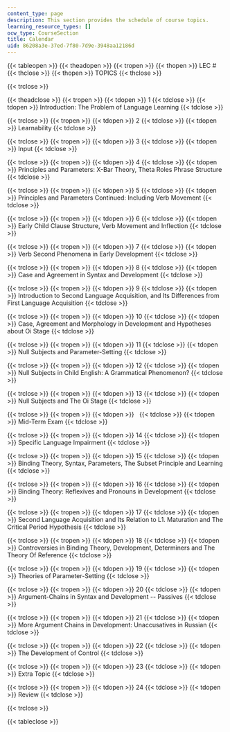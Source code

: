 ```yaml
---
content_type: page
description: This section provides the schedule of course topics.
learning_resource_types: []
ocw_type: CourseSection
title: Calendar
uid: 86208a3e-37ed-7f80-7d9e-3948aa12186d
---
```


{{< tableopen >}}
{{< theadopen >}}
{{< tropen >}}
{{< thopen >}}
LEC #
{{< thclose >}}
{{< thopen >}}
TOPICS
{{< thclose >}}

{{< trclose >}}

{{< theadclose >}}
{{< tropen >}}
{{< tdopen >}}
1
{{< tdclose >}}
{{< tdopen >}}
Introduction: The Problem of Language Learning
{{< tdclose >}}

{{< trclose >}}
{{< tropen >}}
{{< tdopen >}}
2
{{< tdclose >}}
{{< tdopen >}}
Learnability
{{< tdclose >}}

{{< trclose >}}
{{< tropen >}}
{{< tdopen >}}
3
{{< tdclose >}}
{{< tdopen >}}
Input
{{< tdclose >}}

{{< trclose >}}
{{< tropen >}}
{{< tdopen >}}
4
{{< tdclose >}}
{{< tdopen >}}
Principles and Parameters: X-Bar Theory, Theta Roles Phrase Structure
{{< tdclose >}}

{{< trclose >}}
{{< tropen >}}
{{< tdopen >}}
5
{{< tdclose >}}
{{< tdopen >}}
Principles and Parameters Continued: Including Verb Movement
{{< tdclose >}}

{{< trclose >}}
{{< tropen >}}
{{< tdopen >}}
6
{{< tdclose >}}
{{< tdopen >}}
Early Child Clause Structure, Verb Movement and Inflection
{{< tdclose >}}

{{< trclose >}}
{{< tropen >}}
{{< tdopen >}}
7
{{< tdclose >}}
{{< tdopen >}}
Verb Second Phenomena in Early Development
{{< tdclose >}}

{{< trclose >}}
{{< tropen >}}
{{< tdopen >}}
8
{{< tdclose >}}
{{< tdopen >}}
Case and Agreement in Syntax and Development
{{< tdclose >}}

{{< trclose >}}
{{< tropen >}}
{{< tdopen >}}
9
{{< tdclose >}}
{{< tdopen >}}
Introduction to Second Language Acquisition, and Its Differences from First Language Acquisition
{{< tdclose >}}

{{< trclose >}}
{{< tropen >}}
{{< tdopen >}}
10
{{< tdclose >}}
{{< tdopen >}}
Case, Agreement and Morphology in Development and Hypotheses about Oi Stage
{{< tdclose >}}

{{< trclose >}}
{{< tropen >}}
{{< tdopen >}}
11
{{< tdclose >}}
{{< tdopen >}}
Null Subjects and Parameter-Setting
{{< tdclose >}}

{{< trclose >}}
{{< tropen >}}
{{< tdopen >}}
12
{{< tdclose >}}
{{< tdopen >}}
Null Subjects in Child English: A Grammatical Phenomenon?
{{< tdclose >}}

{{< trclose >}}
{{< tropen >}}
{{< tdopen >}}
13
{{< tdclose >}}
{{< tdopen >}}
Null Subjects and The Oi Stage
{{< tdclose >}}

{{< trclose >}}
{{< tropen >}}
{{< tdopen >}}
 
{{< tdclose >}}
{{< tdopen >}}
Mid-Term Exam
{{< tdclose >}}

{{< trclose >}}
{{< tropen >}}
{{< tdopen >}}
14
{{< tdclose >}}
{{< tdopen >}}
Specific Language Impairment
{{< tdclose >}}

{{< trclose >}}
{{< tropen >}}
{{< tdopen >}}
15
{{< tdclose >}}
{{< tdopen >}}
Binding Theory, Syntax, Parameters, The Subset Principle and Learning
{{< tdclose >}}

{{< trclose >}}
{{< tropen >}}
{{< tdopen >}}
16
{{< tdclose >}}
{{< tdopen >}}
Binding Theory: Reflexives and Pronouns in Development
{{< tdclose >}}

{{< trclose >}}
{{< tropen >}}
{{< tdopen >}}
17
{{< tdclose >}}
{{< tdopen >}}
Second Language Acquisition and Its Relation to L1. Maturation and The Critical Period Hypothesis
{{< tdclose >}}

{{< trclose >}}
{{< tropen >}}
{{< tdopen >}}
18
{{< tdclose >}}
{{< tdopen >}}
Controversies in Binding Theory, Development, Determiners and The Theory Of Reference
{{< tdclose >}}

{{< trclose >}}
{{< tropen >}}
{{< tdopen >}}
19
{{< tdclose >}}
{{< tdopen >}}
Theories of Parameter-Setting
{{< tdclose >}}

{{< trclose >}}
{{< tropen >}}
{{< tdopen >}}
20
{{< tdclose >}}
{{< tdopen >}}
Argument-Chains in Syntax and Development -- Passives
{{< tdclose >}}

{{< trclose >}}
{{< tropen >}}
{{< tdopen >}}
21
{{< tdclose >}}
{{< tdopen >}}
More Argument Chains in Development: Unaccusatives in Russian
{{< tdclose >}}

{{< trclose >}}
{{< tropen >}}
{{< tdopen >}}
22
{{< tdclose >}}
{{< tdopen >}}
The Development of Control
{{< tdclose >}}

{{< trclose >}}
{{< tropen >}}
{{< tdopen >}}
23
{{< tdclose >}}
{{< tdopen >}}
Extra Topic
{{< tdclose >}}

{{< trclose >}}
{{< tropen >}}
{{< tdopen >}}
24
{{< tdclose >}}
{{< tdopen >}}
Review
{{< tdclose >}}

{{< trclose >}}

{{< tableclose >}}